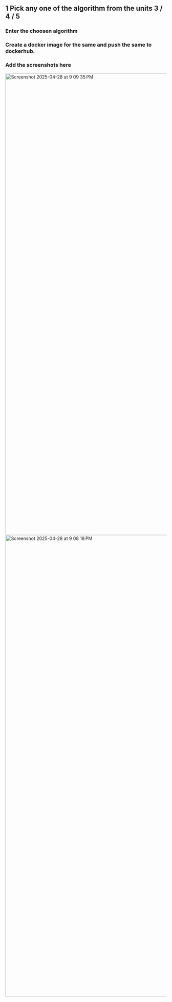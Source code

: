 ## 1 Pick any one of the algorithm from the units 3 / 4 / 5
###  Enter the choosen algorithm
###  Create a docker image for the same and push the same to dockerhub.
###  Add the screenshots here
<img width="1440" alt="Screenshot 2025-04-28 at 9 09 35 PM" src="https://github.com/user-attachments/assets/37efe0e9-cee1-470d-ad5c-2cc5214a8f17" />
<img width="1440" alt="Screenshot 2025-04-28 at 9 08 18 PM" src="https://github.com/user-attachments/assets/1d144bc7-93eb-42f8-8dd0-e807e11d1133" />

